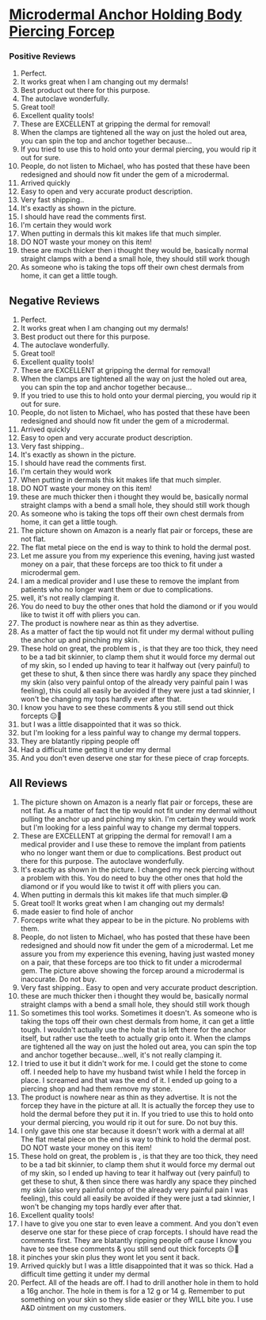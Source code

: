 # [Microdermal Anchor Holding Body Piercing Forcep](https://products.checkmycream.com/products/Microdermal-Anchor-Holding-Body-Piercing-Forcep.html)

### Positive Reviews

<ol>
      <li>Perfect.</li>
      <li>It works great when I am changing out my dermals!</li>
      <li>Best product out there for this purpose.</li>
      <li>The autoclave wonderfully.</li>
      <li>Great tool!</li>
      <li>Excellent quality tools!</li>
      <li>These are EXCELLENT at gripping the dermal for removal!</li>
      <li>When the clamps are tightened all the way on just the holed out area, you can spin the top and anchor together because...</li>
      <li>If you tried to use this to hold onto your dermal piercing, you would rip it out for sure.</li>
      <li>People, do not listen to Michael, who has posted that these have been redesigned and should now fit under the gem of a microdermal.  </li>
      <li>Arrived quickly</li>
      <li>Easy to open and very accurate product description.</li>
      <li>Very fast shipping..</li>
      <li>It&#x27;s exactly as shown in the picture.</li>
      <li>I should have read the comments first.</li>
      <li>I&#x27;m certain they would work</li>
      <li>When putting in dermals this kit makes life that much simpler.</li>
      <li>DO NOT waste your money on this item!</li>
      <li>these are much thicker then i thought they would be, basically normal straight clamps with a bend a small hole, they should still work though</li>
      <li>As someone who is taking the tops off their own chest dermals from home, it can get a little tough.</li>
</ol>


<h2>Negative Reviews</h2>
<ol>
<li> Perfect.</li>
<li> It works great when I am changing out my dermals!</li>
<li> Best product out there for this purpose.</li>
<li> The autoclave wonderfully.</li>
<li> Great tool!</li>
<li> Excellent quality tools!</li>
<li> These are EXCELLENT at gripping the dermal for removal!</li>
<li> When the clamps are tightened all the way on just the holed out area, you can spin the top and anchor together because...</li>
<li> If you tried to use this to hold onto your dermal piercing, you would rip it out for sure.</li>
<li> People, do not listen to Michael, who has posted that these have been redesigned and should now fit under the gem of a microdermal.  </li>
<li> Arrived quickly</li>
<li> Easy to open and very accurate product description.</li>
<li> Very fast shipping..</li>
<li> It&#x27;s exactly as shown in the picture.</li>
<li> I should have read the comments first.</li>
<li> I&#x27;m certain they would work</li>
<li> When putting in dermals this kit makes life that much simpler.</li>
<li> DO NOT waste your money on this item!</li>
<li> these are much thicker then i thought they would be, basically normal straight clamps with a bend a small hole, they should still work though</li>
<li> As someone who is taking the tops off their own chest dermals from home, it can get a little tough.</li>
<li> The picture shown on Amazon is a nearly flat pair or forceps, these are not flat.  </li>
<li> The flat metal piece on the end is way to think to hold the dermal post.</li>
<li> Let me assure you from my experience this evening, having just wasted money on a pair, that these forceps are too thick to fit under a microdermal gem.  </li>
<li> I am a medical provider and I use these to remove the implant from patients who no longer want them or due to complications.</li>
<li> well, it&#x27;s not really clamping it.</li>
<li> You do need to buy the other ones that hold the diamond or if you would like to twist it off with pliers you can.</li>
<li> The product is nowhere near as thin as they advertise.</li>
<li> As a matter of fact the tip would not fit under my dermal without pulling the anchor up and pinching my skin.  </li>
<li> These hold on great, the problem is , is that they are too thick, they need to be a tad bit skinnier, to clamp them shut it would force my dermal out of my skin, so I ended up having to tear it halfway out (very painful) to get these to shut, &amp; then since there was hardly any space they pinched my skin (also very painful ontop of the already very painful pain I was feeling), this could all easily be avoided if they were just a tad skinnier, I won&#x27;t be changing my tops hardly ever after that.</li>
<li> I know you have to see these comments &amp; you still send out thick forcepts 😑👏</li>
<li> but I was a little disappointed that it was so thick.  </li>
<li> but I&#x27;m looking for a less painful way to change my dermal toppers.</li>
<li> They are blatantly ripping people off</li>
<li> Had a difficult time getting it under my dermal</li>
<li> And you don&#x27;t even deserve one star for these piece of crap forcepts.</li>
</ol>

<h2>All Reviews</h2>

<ol>
    <li> The picture shown on Amazon is a nearly flat pair or forceps, these are not flat.  As a matter of fact the tip would not fit under my dermal without pulling the anchor up and pinching my skin.  I&#x27;m certain they would work but I&#x27;m looking for a less painful way to change my dermal toppers.</li>
    <li> These are EXCELLENT at gripping the dermal for removal! I am a medical provider and I use these to remove the implant from patients who no longer want them or due to complications. Best product out there for this purpose. The autoclave wonderfully.</li>
    <li> It&#x27;s exactly as shown in the picture. I changed my neck piercing without a problem with this. You do need to buy the other ones that hold the diamond or if you would like to twist it off with pliers you can.</li>
    <li> When putting in dermals this kit makes life that much simpler.😄</li>
    <li> Great tool! It works great when I am changing out my dermals!</li>
    <li> made easier to find hole of anchor</li>
    <li> Forceps write what they appear to be in the picture.  No problems with them.</li>
    <li> People, do not listen to Michael, who has posted that these have been redesigned and should now fit under the gem of a microdermal.  Let me assure you from my experience this evening, having just wasted money on a pair, that these forceps are too thick to fit under a microdermal gem.  The picture above showing the forcep around a microdermal is inaccurate.  Do not buy.</li>
    <li> Very fast shipping.. Easy to open and very accurate product description.</li>
    <li> these are much thicker then i thought they would be, basically normal straight clamps with a bend a small hole, they should still work though</li>
    <li> So sometimes this tool works. Sometimes it doesn&#x27;t. As someone who is taking the tops off their own chest dermals from home, it can get a little tough. I wouldn&#x27;t actually use the hole that is left there for the anchor itself, but rather use the teeth to actually grip onto it. When the clamps are tightened all the way on just the holed out area, you can spin the top and anchor together because...well, it&#x27;s not really clamping it.</li>
    <li> I tried to use it but it didn&#x27;t work for me. I could get the stone to come off. I needed help to have my husband twist while I held the forcep in place. I screamed and that was the end of it. I ended up going to a piercing shop and had them remove my stone.</li>
    <li> The product is nowhere near as thin as they advertise. It is not the forcep they have in the picture at all. It is actually the forcep they use to hold the dermal before they put it in. If you tried to use this to hold onto your dermal piercing, you would rip it out for sure. Do not buy this.</li>
    <li> I only gave this one star because it doesn&#x27;t work with a dermal at all! The flat metal piece on the end is way to think to hold the dermal post. DO NOT waste your money on this item!</li>
    <li> These hold on great, the problem is , is that they are too thick, they need to be a tad bit skinnier, to clamp them shut it would force my dermal out of my skin, so I ended up having to tear it halfway out (very painful) to get these to shut, &amp; then since there was hardly any space they pinched my skin (also very painful ontop of the already very painful pain I was feeling), this could all easily be avoided if they were just a tad skinnier, I won&#x27;t be changing my tops hardly ever after that.</li>
    <li> Excellent quality tools!</li>
    <li> I have to give you one star to even leave a comment. And you don&#x27;t even deserve one star for these piece of crap forcepts. I should have read the comments first. They are blatantly ripping people off cause I know you have to see these comments &amp; you still send out thick forcepts 😑👏</li>
    <li> it pinches your skin plus they wont let you sent it back.</li>
    <li> Arrived quickly but I was a little disappointed that it was so thick.  Had a difficult time getting it under my dermal</li>
    <li> Perfect. All of the heads are off. I had to drill another hole in them to hold a 16g anchor. The hole in them is for a 12 g or 14 g.  Remember to put something on your skin so they slide easier or they WILL bite you. I use A&amp;D ointment on my customers.</li>
</ol>




